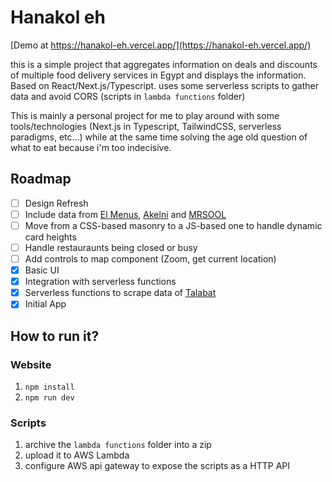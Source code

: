 # Hanakol eh

[Demo at https://hanakol-eh.vercel.app/](https://hanakol-eh.vercel.app/)

this is a simple project that aggregates information on deals and discounts of multiple food delivery services in Egypt and displays the information. Based on React/Next.js/Typescript. uses some serverless scripts to gather data and avoid CORS (scripts in `lambda functions` folder)

This is mainly a personal project for me to play around with some tools/technologies (Next.js in Typescript, TailwindCSS, serverless paradigms, etc...) while at the same time solving the age old question of what to eat because i'm too indecisive.

## Roadmap
- [ ] Design Refresh
- [ ] Include data from [El Menus](https://www.elmenus.com/), [Akelni](https://www.akelni.com/en) and [MRSOOL](https://mrsool.co/contact) 
- [ ] Move from a CSS-based masonry to a JS-based one to handle dynamic card heights
- [ ] Handle restauraunts being closed or busy
- [ ] Add controls to map component (Zoom, get current location)
- [x] Basic UI
- [x] Integration with serverless functions
- [x] Serverless functions to scrape data of [Talabat](https://www.talabat.com/egypt)
- [x] Initial App

## How to run it?

### Website
1. `npm install`
2. `npm run dev`

### Scripts
1. archive the `lambda functions` folder into a zip
2. upload it to AWS Lambda
3. configure AWS api gateway to expose the scripts as a HTTP API